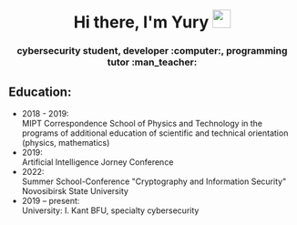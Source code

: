 <h1 align="center">
  Hi there, I'm Yury 
  <img src="https://github.com/blackcater/blackcater/raw/main/images/Hi.gif" height="32"/>
</h1>
<h3 align="center">cybersecurity student, developer :computer:, programming tutor :man_teacher:</h3>


<section id='education'>
  <h2>Education:</h2>
  <ul>
    <li>
      2018 - 2019:<br>
      MIPT Correspondence School of Physics and Technology in the programs of additional education of scientific and technical orientation (physics, mathematics)
    </li>
    <li>
      2019:<br>
      Artificial Intelligence Jorney Conference
    </li>
    <li>
      2022:<br>
      Summer School-Conference "Cryptography and Information Security" Novosibirsk State University
    </li>
    <li>
      2019 – present:<br>
      University: I. Kant BFU, specialty cybersecurity
    </li>
  </ul>
</section>
<!--
**Eytes/Eytes** is a ✨ _special_ ✨ repository because its `README.md` (this file) appears on your GitHub profile.

Here are some ideas to get you started:

- 🔭 I’m currently working on ...
- 🌱 I’m currently learning ...
- 👯 I’m looking to collaborate on ...
- 🤔 I’m looking for help with ...
- 💬 Ask me about ...
- 📫 How to reach me: ...
- 😄 Pronouns: ...
- ⚡ Fun fact: ...
-->
